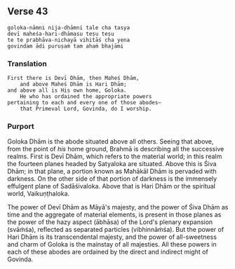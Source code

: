 ## Verse 43

    goloka-nāmni nija-dhāmni tale cha tasya
    devī maheśa-hari-dhāmasu teṣu teṣu
    te te prabhāva-nichayā vihitāś cha yena
    govindam ādi puruṣaṁ tam ahaṁ bhajāmi

### Translation

    First there is Devī Dhām, then Maheś Dhām,
        and above Maheś Dhām is Hari Dhām;
    and above all is His own home, Goloka.
        He who has ordained the appropriate powers
    pertaining to each and every one of those abodes—
        that Primeval Lord, Govinda, do I worship.

### Purport

Goloka Dhām is the abode situated above all others. Seeing that above, from the point of *his* home ground, Brahmā is describing all the successive realms. First is Devī Dhām, which refers to the material world; in this realm the fourteen planes headed by Satyaloka are situated. Above this is Śiva Dhām; in that plane, a portion known as Mahākāl Dhām is pervaded with darkness. On the other side of that portion of darkness is the immensely effulgent plane of Sadāśivaloka. Above that is Hari Dhām or the spiritual world, Vaikuṇṭhaloka.

The power of Devī Dhām as Māyā's majesty, and the power of Śiva Dhām as time and the aggregate of material elements, is present in those planes as the power of the hazy aspect (ābhāsa) of the Lord's plenary expansion (svāṁśa), reflected as separated particles (vibhinnāṁśa). But the power of Hari Dhām is its transcendental majesty, and the power of all-sweetness and charm of Goloka is the mainstay of all majesties. All these powers in each of these abodes are ordained by the direct and indirect might of Govinda.
